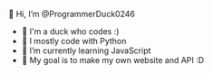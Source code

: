 👋 Hi, I’m @ProgrammerDuck0246
- 🦆 I'm a duck who codes :)
- 🐍 I mostly code with Python
- 🌱 I’m currently learning JavaScript
- 🥅 My goal is to make my own website and API :D




<!---
ProgrammerDuck0246/ProgrammerDuck0246 is a ✨ special ✨ repository because its `README.md` (this file) appears on your GitHub profile.
You can click the Preview link to take a look at your changes.
--->
